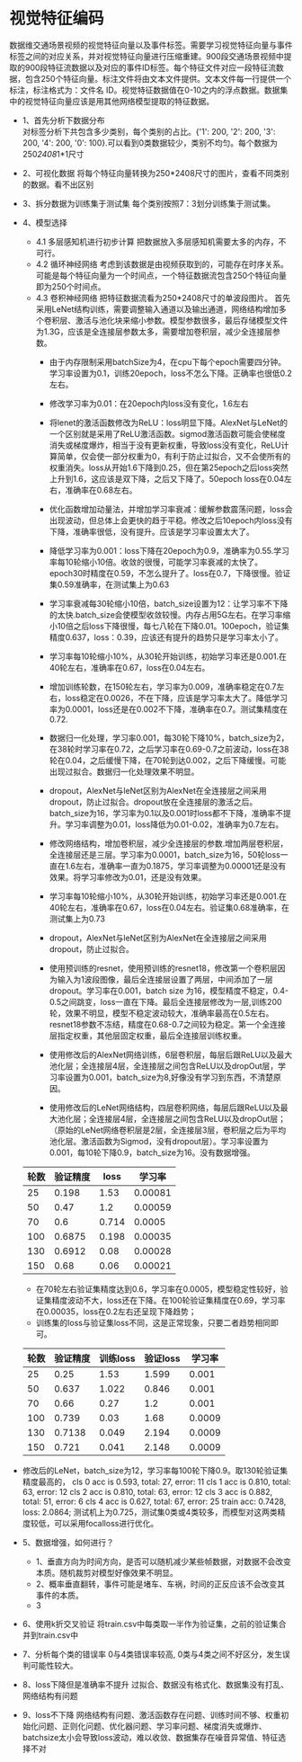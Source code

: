 # 视觉特征编码
数据维交通场景视频的视觉特征向量以及事件标签。需要学习视觉特征向量与事件标签之间的对应关系，并对视觉特征向量进行压缩重建。900段交通场景视频中提取的900段特征流数据以及对应的事件ID标签。每个特征文件对应一段特征流数据，包含250个特征向量。标注文件将由文本文件提供。文本文件每一行提供一个标注，标注格式为：文件名 ID。视觉特征数据值在0-10之内的浮点数据。数据集中的视觉特征向量应该是用其他网络模型提取的特征数据。
- 1、首先分析下数据分布  
对标签分析下共包含多少类别，每个类别的占比。{'1': 200, '2': 200, '3': 200, '4': 200, '0': 100}.可以看到0类数据较少，类别不均匀。每个数据为250*2408*1*1尺寸

- 2、可视化数据
将每个特征向量转换为250*2408尺寸的图片，查看不同类别的数据。看不出区别

- 3、拆分数据为训练集于测试集
每个类别按照7：3划分训练集于测试集。

- 4、模型选择
  - 4.1 多层感知机进行初步计算
把数据放入多层感知机需要太多的内存，不可行。
  - 4.2 循环神经网络
考虑到该数据是由视频获取到的，可能存在时序关系。可能是每个特征向量为一个时间点，一个特征数据流包含250个特征向量即为250个时间点。
  - 4.3 卷积神经网络
把特征数据流看为250*2408尺寸的单波段图片。
    首先采用LeNet结构训练，需要调整输入通道以及输出通道，网络结构增加多个卷积层、激活与池化块来缩小参数。模型参数很多，最后存储模型文件为1.3G，应该是全连接层参数太多，需要增加卷积层，减少全连接层参数。
    - 由于内存限制采用batchSize为4，在cpu下每个epoch需要四分钟。学习率设置为0.1，训练20epoch，loss不怎么下降。正确率也很低0.2左右。
    - 修改学习率为0.01：在20epoch内loss没有变化，1.6左右
    - 将lenet的激活函数修改为ReLU：loss明显下降。AlexNet与LeNet的一个区别就是采用了ReLU激活函数。sigmod激活函数可能会使梯度消失或梯度爆炸，相当于没有更新权重，导致loss没有变化，ReLU计算简单，仅会使一部分权重为0，有利于防止过拟合，又不会使所有的权重消失。loss从开始1.6下降到0.25，但在第25epoch之后loss突然上升到1.6，这应该是双下降，之后又下降了。50epoch loss在0.04左右，准确率在0.68左右。
    - 优化函数增加动量法，并增加学习率衰减：缓解参数震荡问题，loss会出现波动，但总体上会更快的趋于平稳。修改之后10epoch内loss没有下降，准确率很低，没有提升。应该是学习率设置太大了。
    - 降低学习率为0.001：loss下降在20epoch为0.9，准确率为0.55.学习率每10轮缩小10倍。收敛的很慢，可能学习率衰减的太快了。epoch30时精度在0.59，不怎么提升了。loss在0.7，下降很慢。验证集0.59准确率，在测试集上为0.63
    - 学习率衰减每30轮缩小10倍，batch_size设置为12：让学习率不下降的太快.batch_size会使模型收敛较慢。内存占用5G左右。在学习率缩小10倍之后loss下降很慢，每七八轮在下降0.01。100epoch，验证集精度0.637，loss：0.39，应该还有提升的趋势只是学习率太小了。
    - 学习率每10轮缩小10%，从30轮开始训练，初始学习率还是0.001.在40轮左右，准确率在0.67，loss在0.04左右。
    - 增加训练轮数，在150轮左右，学习率为0.009，准确率稳定在0.7左右，loss稳定在0.0026，不在下降，应该是学习率太大了。降低学习率为0.0001，loss还是在0.002不下降，准确率在0.7。测试集精度在0.72.
    - 数据归一化处理，学习率0.001，每30轮下降10%，batch_size为2，在38轮时学习率在0.72，之后学习率在0.69-0.7之前波动，loss在38轮在0.04，之后缓慢下降，在70轮到达0.002，之后下降缓慢。可能出现过拟合。数据归一化处理效果不明显。 
    - dropout，AlexNet与leNet区别为AlexNet在全连接层之间采用dropout，防止过拟合。dropout放在全连接层的激活之后。batch_size为16，学习率为0.1以及0.001时loss都不下降，准确率不提升。学习率调整为0.01，loss降低为0.01-0.02，准确率为0.7左右。
    - 修改网络结构，增加卷积层，减少全连接层的参数.增加两层卷积层，全连接层还是三层。学习率为0.0001，batch_size为16，50轮loss一直在1.6左右，准确率一直为0.1875，学习率调整为0.00001还是没有效果。将学习率修改为0.01，还是没有效果。
    - 学习率每10轮缩小10%，从30轮开始训练，初始学习率还是0.001.在40轮左右，准确率在0.67，loss在0.04左右。验证集0.68准确率，在测试集上为0.73
    - dropout，AlexNet与leNet区别为AlexNet在全连接层之间采用dropout，防止过拟合。
    - 使用预训练的resnet，使用预训练的resnet18，修改第一个卷积层因为输入为1波段图像，最后全连接层设置了两层，中间添加了一层dropout。学习率在0.001，batch size 为16，模型精度不稳定，0.4-0.5之间跳变，loss一直在下降。最后全连接层修改为一层,训练200轮，效果不明显，模型不稳定波动较大，准确率最高在0.5左右。resnet18参数不冻结，精度在0.68-0.7之间较为稳定。第一个全连接层指定权重，其他层固定权重，最后全连接层训练权重。


    - 使用修改后的AlexNet网络训练，6层卷积层，每层后跟ReLU以及最大池化层；全连接层4层，全连接层之间包含ReLU以及dropOut层，学习率设置为0.001，batch_size为8,好像没有学习到东西，不清楚原因。
    - 使用修改后的LeNet网络结构，四层卷积网络，每层后跟ReLU以及最大池化层；全连接层4层，全连接层之间包含ReLU以及dropOut层；（原始的LeNet网络卷积层是2层，全连接层3层，卷积层之后为平均池化层。激活函数为Sigmod，没有dropout层）。学习率设置为0.001，每10轮下降0.9，batch_size为16。没有数据增强。
  
  | 轮数 | 验证精度 | loss | 学习率 |
  | ---  | ---     | ---  | ---   |
  | 25   | 0.198   | 1.53 | 0.00081    |
  | 50   | 0.47    | 1.2  | 0.00059    |
  | 70   | 0.6     | 0.714 | 0.0005    |
  | 100   | 0.6875   | 0.198 | 0.00035 |
  | 130  | 0.6912  |  0.08  | 0.00028 |
  | 150  | 0.68    |  0.06  | 0.00021 | 


    - 在70轮左右验证集精度达到0.6，学习率在0.0005，模型稳定性较好，验证集精度波动不大，loss还在下降。在100轮验证集精度在0.69，学习率在0.00035，loss在0.2左右还呈现下降趋势；
    - 训练集的loss与验证集loss不同，这是正常现象，只要二者趋势相同即可。

  | 轮数 | 验证精度 | 训练loss | 验证loss | 学习率 |
  | ---  | ---     |   ---   |  ---     |  ---   |
  | 25   | 0.25    | 1.53    |  1.599   | 0.001  |
  | 50   | 0.637   | 1.022   |  0.846   | 0.001  |
  | 70   | 0.66    | 0.27    |  1.2     | 0.001  |
  | 100  | 0.739   | 0.03    |  1.68    | 0.0009 |
  | 130  | 0.7138  |  0.049  |  2.194   | 0.0009 |
  | 150  | 0.721    |  0.041  |  2.148   | 0.0009 |

- 修改后的LeNet，batch_size为12，学习率每100轮下降0.9。取130轮验证集精度最高的，
cls 0 acc is 0.593, total: 27, error: 11
cls 1 acc is 0.810, total: 63, error: 12
cls 2 acc is 0.810, total: 63, error: 12
cls 3 acc is 0.882, total: 51, error: 6
cls 4 acc is 0.627, total: 67, error: 25
train acc: 0.7428, loss: 2.0864;
测试机上为0.725，测试集0类或4类较多，而模型对这两类精度较低，可以采用focalloss进行优化。

- 5、数据增强，如何进行？
  - 1、垂直方向为时间方向，是否可以随机减少某些帧数据，对数据不会改变本质。随机裁剪对模型好像效果不明显。
  - 2、概率垂直翻转，事件可能是堵车、车祸，时间的正反应该不会改变其事件的本质。
  - 3

- 6、使用k折交叉验证
将train.csv中每类取一半作为验证集，之前的验证集合并到train.csv中

- 7、分析每个类的错误率
0与4类错误率较高, 0类与4类之间不好区分，发生误判可能性较大。

- 8、loss下降但是准确率不提升
过拟合、数据没有格式化、数据集没有打乱、网络结构有问题

- 9、loss不下降
网络结构有问题、激活函数存在问题、训练时间不够、权重初始化问题、正则化问题、优化器问题、学习率问题、梯度消失或爆炸、batchsize太小会导致loss波动，难以收敛、数据集存在噪音异常值、特征选择不对